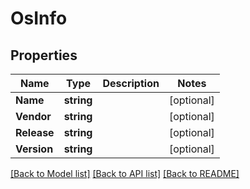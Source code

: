 # OsInfo

## Properties

Name | Type | Description | Notes
------------ | ------------- | ------------- | -------------
**Name** | **string** |  | [optional] 
**Vendor** | **string** |  | [optional] 
**Release** | **string** |  | [optional] 
**Version** | **string** |  | [optional] 

[[Back to Model list]](../README.md#documentation-for-models) [[Back to API list]](../README.md#documentation-for-api-endpoints) [[Back to README]](../README.md)


